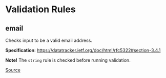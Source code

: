 # Validation Rules

## email

Checks input to be a valid email address.

**Specification**: https://datatracker.ietf.org/doc/html/rfc5322#section-3.4.1

**Note!** The `string` rule is checked before running validation.

[Source](https://github.com/pustovitDmytro/cottus.git/blob/e46e3aaf83920d83050ed754433237e394738702/src/rules/email.js#L41)
